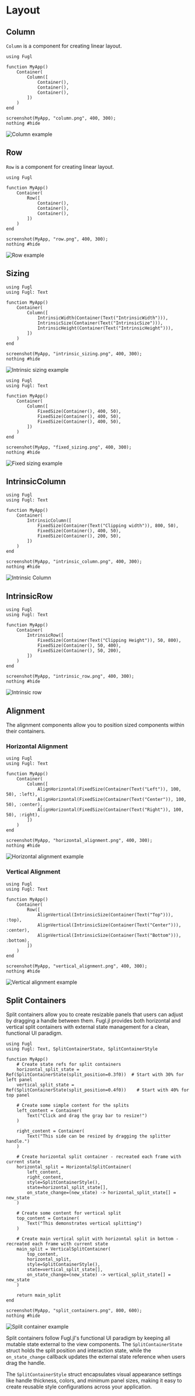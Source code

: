 # Layout

## Column

`Column` is a component for creating linear layout.

``` @example ColumnExample
using Fugl

function MyApp()
    Container(
        Column([
            Container(),
            Container(),
            Container(),
        ])
    )
end

screenshot(MyApp, "column.png", 400, 300);
nothing #hide
```

![Column example](column.png)

## Row

`Row` is a component for creating linear layout.

``` @example RowExample
using Fugl

function MyApp()
    Container(
        Row([
            Container(),
            Container(),
            Container(),
        ])
    )
end

screenshot(MyApp, "row.png", 400, 300);
nothing #hide
```

![Row example](row.png)

## Sizing

``` @example IntrinsicSizeExample
using Fugl
using Fugl: Text

function MyApp()
    Container(
        Column([
            IntrinsicWidth(Container(Text("IntrinsicWidth"))),
            IntrinsicSize(Container(Text("IntrinsicSize"))),
            IntrinsicHeight(Container(Text("IntrinsicHeight"))),
        ])
    )
end

screenshot(MyApp, "intrinsic_sizing.png", 400, 300);
nothing #hide
```

![Intrinsic sizing example](intrinsic_sizing.png)

``` @example FixedSizeExample
using Fugl
using Fugl: Text

function MyApp()
    Container(
        Column([
            FixedSize(Container(), 400, 50),
            FixedSize(Container(), 400, 50),
            FixedSize(Container(), 400, 50),
        ])
    )
end

screenshot(MyApp, "fixed_sizing.png", 400, 300);
nothing #hide
```

![Fixed sizing example](fixed_sizing.png)

## IntrinsicColumn

``` @example IntrinsicColumnExample
using Fugl
using Fugl: Text

function MyApp()
    Container(
        IntrinsicColumn([
            FixedSize(Container(Text("Clipping width")), 800, 50),
            FixedSize(Container(), 400, 50),
            FixedSize(Container(), 200, 50),
        ])
    )
end

screenshot(MyApp, "intrinsic_column.png", 400, 300);
nothing #hide
```

![Intrinsic Column](intrinsic_column.png)

## IntrinsicRow

``` @example IntrinsicColumnExample
using Fugl
using Fugl: Text

function MyApp()
    Container(
        IntrinsicRow([
            FixedSize(Container(Text("Clipping Height")), 50, 800),
            FixedSize(Container(), 50, 400),
            FixedSize(Container(), 50, 200),
        ])
    )
end

screenshot(MyApp, "intrinsic_row.png", 400, 300);
nothing #hide
```

![Intrinsic row](intrinsic_row.png)

## Alignment

The alignment components allow you to position sized components within their containers.

### Horizontal Alignment

``` @example AlignHorizontalExample
using Fugl
using Fugl: Text

function MyApp()
    Container(
        Column([
            AlignHorizontal(FixedSize(Container(Text("Left")), 100, 50), :left),
            AlignHorizontal(FixedSize(Container(Text("Center")), 100, 50), :center),
            AlignHorizontal(FixedSize(Container(Text("Right")), 100, 50), :right),
        ])
    )
end

screenshot(MyApp, "horizontal_alignment.png", 400, 300);
nothing #hide
```

![Horizontal alignment example](horizontal_alignment.png)

### Vertical Alignment

``` @example AlignVerticalExample
using Fugl
using Fugl: Text

function MyApp()
    Container(
        Row([
            AlignVertical(IntrinsicSize(Container(Text("Top"))), :top),
            AlignVertical(IntrinsicSize(Container(Text("Center"))), :center),
            AlignVertical(IntrinsicSize(Container(Text("Bottom"))), :bottom),
        ])
    )
end

screenshot(MyApp, "vertical_alignment.png", 400, 300);
nothing #hide
```

![Vertical alignment example](vertical_alignment.png)

## Split Containers

Split containers allow you to create resizable panels that users can adjust by dragging a handle between them. Fugl.jl provides both horizontal and vertical split containers with external state management for a clean, functional UI paradigm.

``` @example SplitContainerExample
using Fugl
using Fugl: Text, SplitContainerState, SplitContainerStyle

function MyApp()
    # Create state refs for split containers
    horizontal_split_state = Ref(SplitContainerState(split_position=0.3f0))  # Start with 30% for left panel
    vertical_split_state = Ref(SplitContainerState(split_position=0.4f0))    # Start with 40% for top panel

    # Create some simple content for the splits
    left_content = Container(
        Text("Click and drag the gray bar to resize!")
    )

    right_content = Container(
        Text("This side can be resized by dragging the splitter handle.")
    )

    # Create horizontal split container - recreated each frame with current state
    horizontal_split = HorizontalSplitContainer(
        left_content,
        right_content,
        style=SplitContainerStyle(),
        state=horizontal_split_state[],
        on_state_change=(new_state) -> horizontal_split_state[] = new_state
    )

    # Create some content for vertical split
    top_content = Container(
        Text("This demonstrates vertical splitting")
    )

    # Create main vertical split with horizontal split in bottom - recreated each frame with current state
    main_split = VerticalSplitContainer(
        top_content,
        horizontal_split,
        style=SplitContainerStyle(),
        state=vertical_split_state[],
        on_state_change=(new_state) -> vertical_split_state[] = new_state
    )

    return main_split
end

screenshot(MyApp, "split_containers.png", 800, 600);
nothing #hide
```

![Split container example](split_containers.png)

Split containers follow Fugl.jl's functional UI paradigm by keeping all mutable state external to the view components. The `SplitContainerState` struct holds the split position and interaction state, while the `on_state_change` callback updates the external state reference when users drag the handle.

The `SplitContainerStyle` struct encapsulates visual appearance settings like handle thickness, colors, and minimum panel sizes, making it easy to create reusable style configurations across your application.
